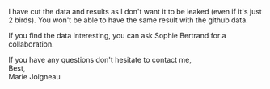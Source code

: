 I have cut the data and results as I don't want it to be leaked (even if it's just 2 birds).
You won't be able to have the same result with the github data.

If you find the data interesting, you can ask Sophie Bertrand for a collaboration.

If you have any questions don't hesitate to contact me,   
Best,   
Marie Joigneau

